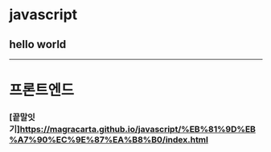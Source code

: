 # javascript
## hello world

----
# 프론트엔드

### [끝말잇기]<https://magracarta.github.io/javascript/%EB%81%9D%EB%A7%90%EC%9E%87%EA%B8%B0/index.html>
